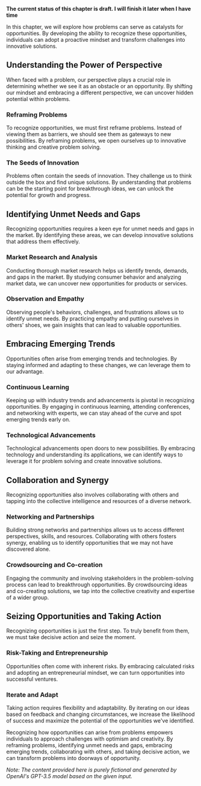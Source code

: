 **The current status of this chapter is draft. I will finish it later when I have time**

In this chapter, we will explore how problems can serve as catalysts for opportunities. By developing the ability to recognize these opportunities, individuals can adopt a proactive mindset and transform challenges into innovative solutions.

**Understanding the Power of Perspective**
------------------------------------------

When faced with a problem, our perspective plays a crucial role in determining whether we see it as an obstacle or an opportunity. By shifting our mindset and embracing a different perspective, we can uncover hidden potential within problems.

### **Reframing Problems**

To recognize opportunities, we must first reframe problems. Instead of viewing them as barriers, we should see them as gateways to new possibilities. By reframing problems, we open ourselves up to innovative thinking and creative problem solving.

### **The Seeds of Innovation**

Problems often contain the seeds of innovation. They challenge us to think outside the box and find unique solutions. By understanding that problems can be the starting point for breakthrough ideas, we can unlock the potential for growth and progress.

**Identifying Unmet Needs and Gaps**
------------------------------------

Recognizing opportunities requires a keen eye for unmet needs and gaps in the market. By identifying these areas, we can develop innovative solutions that address them effectively.

### **Market Research and Analysis**

Conducting thorough market research helps us identify trends, demands, and gaps in the market. By studying consumer behavior and analyzing market data, we can uncover new opportunities for products or services.

### **Observation and Empathy**

Observing people's behaviors, challenges, and frustrations allows us to identify unmet needs. By practicing empathy and putting ourselves in others' shoes, we gain insights that can lead to valuable opportunities.

**Embracing Emerging Trends**
-----------------------------

Opportunities often arise from emerging trends and technologies. By staying informed and adapting to these changes, we can leverage them to our advantage.

### **Continuous Learning**

Keeping up with industry trends and advancements is pivotal in recognizing opportunities. By engaging in continuous learning, attending conferences, and networking with experts, we can stay ahead of the curve and spot emerging trends early on.

### **Technological Advancements**

Technological advancements open doors to new possibilities. By embracing technology and understanding its applications, we can identify ways to leverage it for problem solving and create innovative solutions.

**Collaboration and Synergy**
-----------------------------

Recognizing opportunities also involves collaborating with others and tapping into the collective intelligence and resources of a diverse network.

### **Networking and Partnerships**

Building strong networks and partnerships allows us to access different perspectives, skills, and resources. Collaborating with others fosters synergy, enabling us to identify opportunities that we may not have discovered alone.

### **Crowdsourcing and Co-creation**

Engaging the community and involving stakeholders in the problem-solving process can lead to breakthrough opportunities. By crowdsourcing ideas and co-creating solutions, we tap into the collective creativity and expertise of a wider group.

**Seizing Opportunities and Taking Action**
-------------------------------------------

Recognizing opportunities is just the first step. To truly benefit from them, we must take decisive action and seize the moment.

### **Risk-Taking and Entrepreneurship**

Opportunities often come with inherent risks. By embracing calculated risks and adopting an entrepreneurial mindset, we can turn opportunities into successful ventures.

### **Iterate and Adapt**

Taking action requires flexibility and adaptability. By iterating on our ideas based on feedback and changing circumstances, we increase the likelihood of success and maximize the potential of the opportunities we've identified.

Recognizing how opportunities can arise from problems empowers individuals to approach challenges with optimism and creativity. By reframing problems, identifying unmet needs and gaps, embracing emerging trends, collaborating with others, and taking decisive action, we can transform problems into doorways of opportunity.

*Note: The content provided here is purely fictional and generated by OpenAI's GPT-3.5 model based on the given input.*

